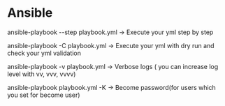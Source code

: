 # Ansible

ansible-playbook --step playbook.yml -> Execute your yml step by step

ansible-playbook -C playbook.yml -> Execute your yml with dry run and check your yml validation

ansible-playbook -v playbook.yml -> Verbose logs ( you can increase log level with vv, vvv, vvvv)

ansible-playbook playbook.yml -K -> Become password(for users which you set for become user)
